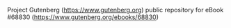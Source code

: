 Project Gutenberg (https://www.gutenberg.org) public repository for
eBook #68830 (https://www.gutenberg.org/ebooks/68830)
